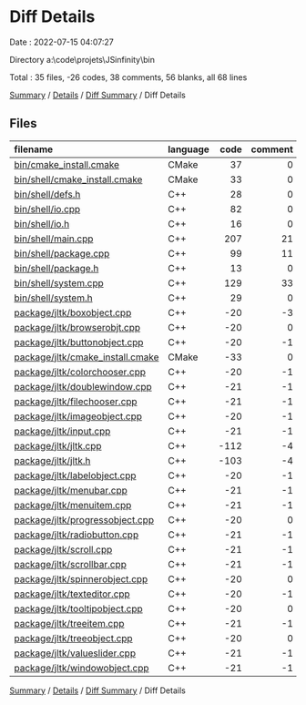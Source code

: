 # Diff Details

Date : 2022-07-15 04:07:27

Directory a:\\code\\projets\\JSinfinity\\bin

Total : 35 files,  -26 codes, 38 comments, 56 blanks, all 68 lines

[Summary](results.md) / [Details](details.md) / [Diff Summary](diff.md) / Diff Details

## Files
| filename | language | code | comment | blank | total |
| :--- | :--- | ---: | ---: | ---: | ---: |
| [bin/cmake_install.cmake](/bin/cmake_install.cmake) | CMake | 37 | 0 | 9 | 46 |
| [bin/shell/cmake_install.cmake](/bin/shell/cmake_install.cmake) | CMake | 33 | 0 | 7 | 40 |
| [bin/shell/defs.h](/bin/shell/defs.h) | C++ | 28 | 0 | 16 | 44 |
| [bin/shell/io.cpp](/bin/shell/io.cpp) | C++ | 82 | 0 | 11 | 93 |
| [bin/shell/io.h](/bin/shell/io.h) | C++ | 16 | 0 | 11 | 27 |
| [bin/shell/main.cpp](/bin/shell/main.cpp) | C++ | 207 | 21 | 36 | 264 |
| [bin/shell/package.cpp](/bin/shell/package.cpp) | C++ | 99 | 11 | 32 | 142 |
| [bin/shell/package.h](/bin/shell/package.h) | C++ | 13 | 0 | 10 | 23 |
| [bin/shell/system.cpp](/bin/shell/system.cpp) | C++ | 129 | 33 | 50 | 212 |
| [bin/shell/system.h](/bin/shell/system.h) | C++ | 29 | 0 | 11 | 40 |
| [package/jltk/boxobject.cpp](/package/jltk/boxobject.cpp) | C++ | -20 | -3 | -1 | -24 |
| [package/jltk/browserobjt.cpp](/package/jltk/browserobjt.cpp) | C++ | -20 | 0 | -5 | -25 |
| [package/jltk/buttonobject.cpp](/package/jltk/buttonobject.cpp) | C++ | -20 | -1 | -2 | -23 |
| [package/jltk/cmake_install.cmake](/package/jltk/cmake_install.cmake) | CMake | -33 | 0 | -7 | -40 |
| [package/jltk/colorchooser.cpp](/package/jltk/colorchooser.cpp) | C++ | -20 | -1 | -6 | -27 |
| [package/jltk/doublewindow.cpp](/package/jltk/doublewindow.cpp) | C++ | -21 | -1 | -6 | -28 |
| [package/jltk/filechooser.cpp](/package/jltk/filechooser.cpp) | C++ | -21 | -1 | -6 | -28 |
| [package/jltk/imageobject.cpp](/package/jltk/imageobject.cpp) | C++ | -20 | -1 | -3 | -24 |
| [package/jltk/input.cpp](/package/jltk/input.cpp) | C++ | -21 | -1 | -6 | -28 |
| [package/jltk/jltk.cpp](/package/jltk/jltk.cpp) | C++ | -112 | -4 | -20 | -136 |
| [package/jltk/jltk.h](/package/jltk/jltk.h) | C++ | -103 | -4 | -4 | -111 |
| [package/jltk/labelobject.cpp](/package/jltk/labelobject.cpp) | C++ | -20 | -1 | -3 | -24 |
| [package/jltk/menubar.cpp](/package/jltk/menubar.cpp) | C++ | -21 | -1 | -6 | -28 |
| [package/jltk/menuitem.cpp](/package/jltk/menuitem.cpp) | C++ | -21 | -1 | -6 | -28 |
| [package/jltk/progressobject.cpp](/package/jltk/progressobject.cpp) | C++ | -20 | 0 | -3 | -23 |
| [package/jltk/radiobutton.cpp](/package/jltk/radiobutton.cpp) | C++ | -21 | -1 | -6 | -28 |
| [package/jltk/scroll.cpp](/package/jltk/scroll.cpp) | C++ | -21 | -1 | -6 | -28 |
| [package/jltk/scrollbar.cpp](/package/jltk/scrollbar.cpp) | C++ | -21 | -1 | -6 | -28 |
| [package/jltk/spinnerobject.cpp](/package/jltk/spinnerobject.cpp) | C++ | -20 | 0 | -2 | -22 |
| [package/jltk/texteditor.cpp](/package/jltk/texteditor.cpp) | C++ | -20 | -1 | -6 | -27 |
| [package/jltk/tooltipobject.cpp](/package/jltk/tooltipobject.cpp) | C++ | -20 | 0 | -4 | -24 |
| [package/jltk/treeitem.cpp](/package/jltk/treeitem.cpp) | C++ | -21 | -1 | -6 | -28 |
| [package/jltk/treeobject.cpp](/package/jltk/treeobject.cpp) | C++ | -20 | 0 | -5 | -25 |
| [package/jltk/valueslider.cpp](/package/jltk/valueslider.cpp) | C++ | -21 | -1 | -6 | -28 |
| [package/jltk/windowobject.cpp](/package/jltk/windowobject.cpp) | C++ | -21 | -1 | -6 | -28 |

[Summary](results.md) / [Details](details.md) / [Diff Summary](diff.md) / Diff Details